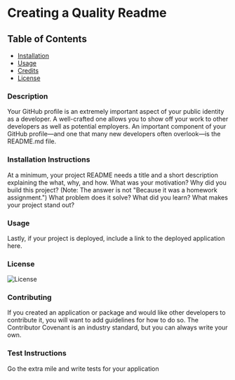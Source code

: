 
# Creating a Quality Readme 

## Table of Contents
* [Installation](#installation)
* [Usage](#usage)
* [Credits](#credits)
* [License](#license)

### Description
Your GitHub profile is an extremely important aspect of your public identity as a developer. A well-crafted one allows you to show off your work to other developers as well as potential employers. An important component of your GitHub profile—and one that many new developers often overlook—is the README.md file.

### Installation Instructions
At a minimum, your project README needs a title and a short description explaining the what, why, and how. What was your motivation? Why did you build this project? (Note: The answer is not "Because it was a homework assignment.") What problem does it solve? What did you learn? What makes your project stand out?

### Usage 
Lastly, if your project is deployed, include a link to the deployed application here.

### License
![License](https://img.shields.io/badge/license-APACHE2.0-blue.svg)

### Contributing 
If you created an application or package and would like other developers to contribute it, you will want to add guidelines for how to do so. The Contributor Covenant is an industry standard, but you can always write your own.

### Test Instructions
Go the extra mile and write tests for your application
